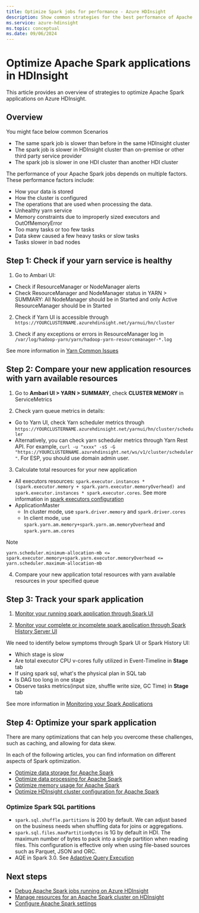 ```yaml
---
title: Optimize Spark jobs for performance - Azure HDInsight
description: Show common strategies for the best performance of Apache Spark clusters in Azure HDInsight.
ms.service: azure-hdinsight
ms.topic: conceptual
ms.date: 09/06/2024
---
```

# Optimize Apache Spark applications in HDInsight

This article provides an overview of strategies to optimize Apache Spark applications on Azure HDInsight.

## Overview

You might face below common Scenarios

- The same spark job is slower than before in the same HDInsight cluster
- The spark job is slower in HDInsight cluster than on-premise or other third party service provider
- The spark job is slower in one HDI cluster than another HDI cluster

The performance of your Apache Spark jobs depends on multiple factors. These performance factors include: 

- How your data is stored
- How the cluster is configured
- The operations that are used when processing the data.
- Unhealthy yarn service
- Memory constraints due to improperly sized executors and OutOfMemoryError
- Too many tasks or too few tasks
- Data skew caused a few heavy tasks or slow tasks
- Tasks slower in bad nodes



## Step 1: Check if your yarn service is healthy

1. Go to Ambari UI:
- Check if ResourceManager or NodeManager alerts
- Check ResourceManager and NodeManager status in YARN > SUMMARY: All NodeManager should be in Started and only Active ResourceManager should be in Started

2. Check if Yarn UI is accessible through `https://YOURCLUSTERNAME.azurehdinsight.net/yarnui/hn/cluster`

3. Check if any exceptions or errors in ResourceManager log in `/var/log/hadoop-yarn/yarn/hadoop-yarn-resourcemanager-*.log`

See more information in [Yarn Common Issues](../hdinsight-troubleshoot-yarn.md#how-do-i-troubleshoot-yarn-common-issues)

## Step 2: Compare your new application resources with yarn available resources

1. Go to **Ambari UI > YARN > SUMMARY**, check **CLUSTER MEMORY** in ServiceMetrics

2. Check yarn queue metrics in details:
- Go to Yarn UI, check Yarn scheduler metrics through `https://YOURCLUSTERNAME.azurehdinsight.net/yarnui/hn/cluster/scheduler`
- Alternatively, you can check yarn scheduler metrics through Yarn Rest API. For example, `curl -u "xxxx" -sS -G "https://YOURCLUSTERNAME.azurehdinsight.net/ws/v1/cluster/scheduler"`. For ESP, you should use domain admin user.

3. Calculate total resources for your new application
- All executors resources: `spark.executor.instances * (spark.executor.memory + spark.yarn.executor.memoryOverhead) and spark.executor.instances * spark.executor.cores`. See more information in [spark executors configuration](apache-spark-settings.md#configuring-spark-executors)
- ApplicationMaster
  - In cluster mode, use `spark.driver.memory` and `spark.driver.cores`
  - In client mode, use `spark.yarn.am.memory+spark.yarn.am.memoryOverhead` and `spark.yarn.am.cores`

> [!NOTE]
> `yarn.scheduler.minimum-allocation-mb <= spark.executor.memory+spark.yarn.executor.memoryOverhead <= yarn.scheduler.maximum-allocation-mb`



4. Compare your new application total resources with yarn available resources in your specified queue


## Step 3: Track your spark application

1. [Monitor your running spark application through Spark UI](apache-spark-job-debugging.md#track-an-application-in-the-spark-ui)

2. [Monitor your complete or incomplete spark application through Spark History Server UI](apache-spark-job-debugging.md#find-information-about-completed-jobs-using-the-spark-history-server)

We need to identify below symptoms through Spark UI or Spark History UI:

- Which stage is slow
- Are total executor CPU v-cores fully utilized in Event-Timeline in **Stage** tab
- If using spark sql, what's the physical plan in SQL tab
- Is DAG too long in one stage
- Observe tasks metrics(input size, shuffle write size, GC Time) in **Stage** tab

See more information in [Monitoring your Spark Applications ](https://spark.apache.org/docs/latest/monitoring.html)

## Step 4: Optimize your spark application

There are many optimizations that can help you overcome these challenges, such as caching, and allowing for data skew.

In each of the following articles, you can find information on different aspects of Spark optimization.

* [Optimize data storage for Apache Spark](optimize-data-storage.md)
* [Optimize data processing for Apache Spark](optimize-data-processing.md)
* [Optimize memory usage for Apache Spark](optimize-memory-usage.md)
* [Optimize HDInsight cluster configuration for Apache Spark](optimize-cluster-configuration.md)

### Optimize Spark SQL partitions

- `spark.sql.shuffle.partitions` is 200 by default. We can adjust based on the business needs when shuffling data for joins or aggregations.
- `spark.sql.files.maxPartitionBytes` is 1G by default in HDI. The maximum number of bytes to pack into a single partition when reading files. This configuration is effective only when using file-based sources such as Parquet, JSON and ORC.
- AQE in Spark 3.0. See [Adaptive Query Execution](https://spark.apache.org/docs/latest/sql-performance-tuning.html#adaptive-query-execution)


## Next steps

* [Debug Apache Spark jobs running on Azure HDInsight](apache-spark-job-debugging.md)
* [Manage resources for an Apache Spark cluster on HDInsight](apache-spark-resource-manager.md)
* [Configure Apache Spark settings](apache-spark-settings.md)

